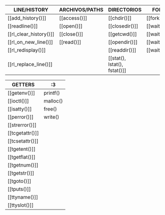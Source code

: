 | **LINE/HISTORY**          | **ARCHIVOS/PATHS** | **DIRECTORIOS**                  | **FORKS**         | **SIGNALS**         | **PIPES**<br>    |
| ------------------------- | ------------------ | -------------------------------- | ----------------- | ------------------- | ---------------- |
| [[add_history()]]         | [[access()]]       | [[chdir()]]<br>                  | [[fork()]]<br>    | [[exit()]]<br>      | [[dup()]]<br>    |
| [[readline()]]            | [[open()]]         | [[closedir()]]<br>               | [[wait()]]<br>    | [[kill()]]<br>      | [[dup2()]]<br>   |
| [[rl_clear_history()]]    | [[close()]]<br>    | [[getcwd()]]<br>                 | [[wait3()]]<br>   | [[sigaction()]]<br> | [[execve()]]<br> |
| [[rl_on_new_line()]]      | [[read()]]<br>     | [[opendir()]]<br>                | [[wait4()]]<br>   | [[signal()]]<br>    | [[pipe()]]<br>   |
| [[rl_redisplay()]]<br>    |                    | [[readdir()]]<br>                | [[waitpid()]]<br> |                     | [[unlink()]]<br> |
| [[rl_replace_line()]]<br> |                    | [[stat(), lstat(), fstat()]]<br> |                   |                     |                  |

| **GETTERS**         | **:3**   |
| ------------------- | -------- |
| [[getenv()]]<br>    | printf() |
| [[ioctl()]]<br>     | malloc() |
| [[isatty()]]<br>    | free()   |
| [[perror()]]<br>    | write()  |
| [[strerror()]]<br>  |          |
| [[tcgetattr()]]<br> |          |
| [[tcsetattr()]]<br> |          |
| [[tgetent()]]<br>   |          |
| [[tgetflat()]]<br>  |          |
| [[tgetnum()]]<br>   |          |
| [[tgetstr()]]<br>   |          |
| [[tgoto()]]<br>     |          |
| [[tputs()]]<br>     |          |
| [[ttyname()]]<br>   |          |
| [[ttyslot()]]<br>   |          |
